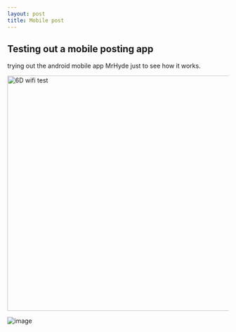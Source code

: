 ```yaml
---
layout: post
title: Mobile post
---
```


Testing out a mobile posting app
---

trying out the android mobile app MrHyde just to see how it works.

<a data-flickr-embed="true"  href="https://www.flickr.com/photos/carianoff/9635872528/in/photolist-fFuncf-7rNLdi" title="6D wifi test"><img src="https://c2.staticflickr.com/8/7327/9635872528_97a8cf902a_c.jpg" width="800" height="534" alt="6D wifi test"></a><script async src="//embedr.flickr.com/assets/client-code.js" charset="utf-8"></script>

![image](https://farm8.staticflickr.com/7327/9635872528_97a8cf902a_c.jpg "cat, what you looking at?")
